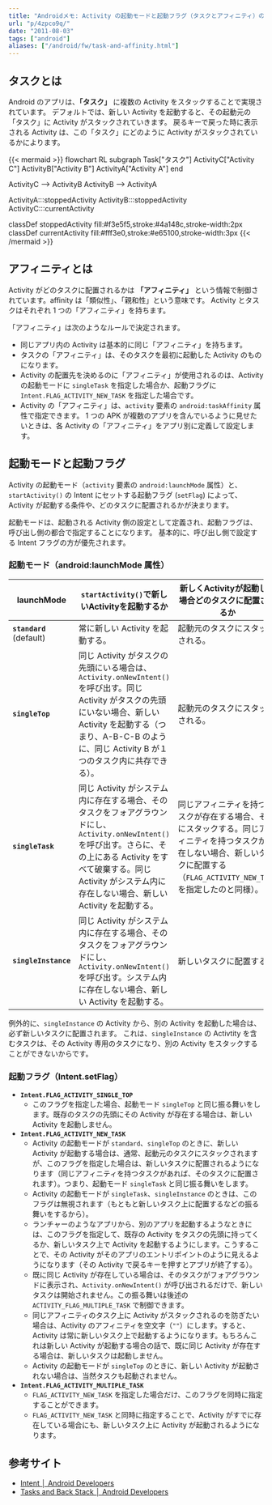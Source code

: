 ```yaml
---
title: "Androidメモ: Activity の起動モードと起動フラグ（タスクとアフィニティ）のまとめ"
url: "p/4zpco9q/"
date: "2011-08-03"
tags: ["android"]
aliases: ["/android/fw/task-and-affinity.html"]
---
```


タスクとは
----

Android のアプリは、**「タスク」** に複数の Activity をスタックすることで実現されています。
デフォルトでは、新しい Activity を起動すると、その起動元の「タスク」に Activity がスタックされていきます。
戻るキーで戻った時に表示される Activity は、この「タスク」にどのように Activity がスタックされているかによります。

{{< mermaid >}}
flowchart RL
  subgraph Task["タスク"]
    ActivityC["Activity C"]
    ActivityB["Activity B"]
    ActivityA["Activity A"]
  end

  ActivityC --> ActivityB
  ActivityB --> ActivityA

  ActivityA:::stoppedActivity
  ActivityB:::stoppedActivity
  ActivityC:::currentActivity

  classDef stoppedActivity fill:#f3e5f5,stroke:#4a148c,stroke-width:2px
  classDef currentActivity fill:#fff3e0,stroke:#e65100,stroke-width:3px
{{< /mermaid >}}


アフィニティとは
----

Activity がどのタスクに配置されるかは **「アフィニティ」** という情報で制御されています。affinity は「類似性」、「親和性」という意味です。
Activity とタスクはそれぞれ 1 つの「アフィニティ」を持ちます。

「アフィニティ」は次のようなルールで決定されます。

- 同じアプリ内の Activity は基本的に同じ「アフィニティ」を持ちます。
- タスクの「アフィニティ」は、そのタスクを最初に起動した Activity のものになります。
- Activity の配置先を決めるのに「アフィニティ」が使用されるのは、Activity の起動モードに `singleTask` を指定した場合か、起動フラグに `Intent.FLAG_ACTIVITY_NEW_TASK` を指定した場合です。
- Activity の「アフィニティ」は、`activity` 要素の `android:taskAffinity` 属性で指定できます。
  1 つの APK が複数のアプリを含んでいるように見せたいときは、各 Activity の「アフィニティ」をアプリ別に定義して設定します。


起動モードと起動フラグ
----

Activity の起動モード（`activity` 要素の `android:launchMode` 属性）と、`startActivity()` の Intent にセットする起動フラグ (`setFlag`) によって、Activity が起動する条件や、どのタスクに配置されるかが決まります。

起動モードは、起動される Activity 側の設定として定義され、起動フラグは、呼び出し側の都合で指定することになります。
基本的に、呼び出し側で設定する Intent フラグの方が優先されます。

### 起動モード（android:launchMode 属性）

| launchMode | `startActivity()`で新しいActivityを起動するか | 新しくActivityが起動した場合どのタスクに配置されるか |
| ---- | ---- | --- |
| **`standard`**<br>(default) | 常に新しい Activity を起動する。 | 起動元のタスクにスタックされる。 |
| **`singleTop`** | 同じ Activity がタスクの先頭にいる場合は、`Activity.onNewIntent()` を呼び出す。同じ Activity がタスクの先頭にいない場合、新しい Activity を起動する（つまり、A-B-C-B のように、同じ Activity B が１つのタスク内に共存できる）。 | 起動元のタスクにスタックされる。 |
| **`singleTask`** | 同じ Activity がシステム内に存在する場合、そのタスクをフォアグラウンドにし、`Activity.onNewIntent()` を呼び出す。さらに、その上にある Activity をすべて破棄する。同じ Activity がシステム内に存在しない場合、新しい Activity を起動する。 | 同じアフィニティを持つタスクが存在する場合、そこにスタックする。同じアフィニティを持つタスクが存在しない場合、新しいタスクに配置する（`FLAG_ACTIVITY_NEW_TASK` を指定したのと同様）。 |
| **`singleInstance`** | 同じ Activity がシステム内に存在する場合、そのタスクをフォアグラウンドにし、`Activity.onNewIntent()` を呼び出す。システム内に存在しない場合、新しい Activity を起動する。 | 新しいタスクに配置する。 |

例外的に、`singleInstance` の Activity から、別の Activity を起動した場合は、必ず新しいタスクに配置されます。
これは、`singleInstance` の Activtity を含むタスクは、その Activity 専用のタスクになり、別の Activity をスタックすることができないからです。

### 起動フラグ（Intent.setFlag）

- **`Intent.FLAG_ACTIVITY_SINGLE_TOP`**
  - このフラグを指定した場合、起動モード `singleTop` と同じ振る舞いをします。既存のタスクの先頭にその Activity が存在する場合は、新しい Activity を起動しません。
- **`Intent.FLAG_ACTIVITY_NEW_TASK`**
  - Activity の起動モードが `standard`、`singleTop` のときに、新しい Activity が起動する場合は、通常、起動元のタスクにスタックされますが、このフラグを指定した場合は、新しいタスクに配置されるようになります（同じアフィニティを持つタスクがあれば、そのタスクに配置されます）。つまり、起動モード `singleTask` と同じ振る舞いをします。
  - Activity の起動モードが `singleTask`、`singleInstance` のときは、このフラグは無視されます（もともと新しいタスク上に配置するなどの振る舞いをするから）。
  - ランチャーのようなアプリから、別のアプリを起動するようなときには、このフラグを指定して、既存の Activity をタスクの先頭に持ってくるか、新しいタスク上で Activity を起動するようにします。こうすることで、その Activity がそのアプリのエントリポイントのように見えるようになります（その Activity で戻るキーを押すとアプリが終了する）。
  - 既に同じ Activity が存在している場合は、そのタスクがフォアグラウンドに表示され、`Activity.onNewIntent()` が呼び出されるだけで、新しいタスクは開始されません。この振る舞いは後述の `ACTIVITY_FLAG_MULTIPLE_TASK` で制御できます。
  - 同じアフィニティのタスク上に Activity がスタックされるのを防ぎたい場合は、Activity のアフィニティを空文字（`""`）にします。すると、Activity は常に新しいタスク上で起動するようになります。もちろんこれは新しい Activity が起動する場合の話で、既に同じ Activity が存在する場合は、新しいタスクは起動しません。
  - Activity の起動モードが `singleTop` のときに、新しい Activity が起動されない場合は、当然タスクも起動されません。
- **`Intent.FLAG_ACTIVITY_MULTIPLE_TASK`**
  - `FLAG_ACTIVITY_NEW_TASK` を指定した場合だけ、このフラグを同時に指定することができます。
  - `FLAG_ACTIVITY_NEW_TASK` と同時に指定することで、Activity がすでに存在している場合にも、新しいタスク上に Activity が起動されるようになります。


参考サイト
----

- [Intent │ Android Developers](https://developer.android.com/reference/android/content/Intent.html)
- [Tasks and Back Stack │ Android Developers](https://developer.android.com/guide/components/tasks-and-back-stack.html)

